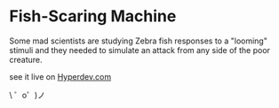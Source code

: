 Fish-Scaring Machine
============================

Some mad scientists are studying Zebra fish responses to a "looming" stimuli and they needed to simulate an attack from any side of the poor creature.


see it live on [Hyperdev.com](https://bloom-thief.hyperdev.space/)

\ ゜o゜)ノ
